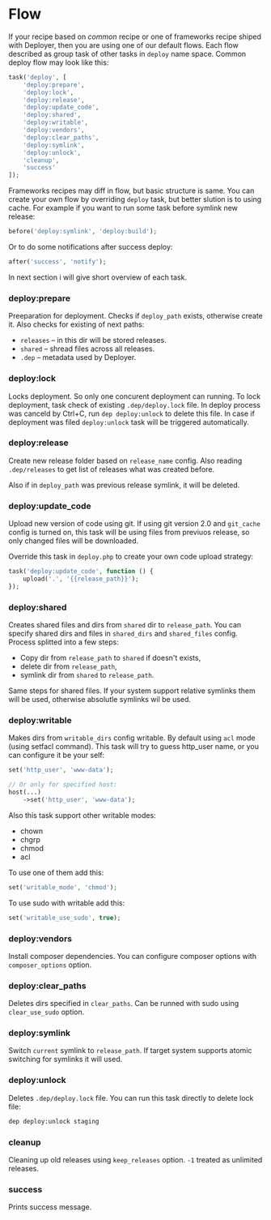 # Flow

If your recipe based on *common* recipe or one of frameworks recipe shiped with Deployer, then you are using one of our default flows.
Each flow described as group task of other tasks in `deploy` name space. Common deploy flow may look like this:

~~~php
task('deploy', [
    'deploy:prepare',
    'deploy:lock',
    'deploy:release',
    'deploy:update_code',
    'deploy:shared',
    'deploy:writable',
    'deploy:vendors',
    'deploy:clear_paths',
    'deploy:symlink',
    'deploy:unlock',
    'cleanup',
    'success'
]);
~~~

Frameworks recipes may diff in flow, but basic structure is same. You can create your own flow by overriding `deploy` task, but better slution is to using cache. 
For example if you want to run some task before symlink new release:

~~~php
before('deploy:symlink', 'deploy:build');
~~~

Or to do some notifications after success deploy:

~~~php
after('success', 'notify');
~~~

In next section i will give short overview of each task. 

### deploy:prepare

Preeparation for deployment. Checks if `deploy_path` exists, otherwise create it. Also checks for existing of next paths:

* `releases` – in this dir will be stored releases.
* `shared` – shread files across all releases.
* `.dep` – metadata used by Deployer.

### deploy:lock

Locks deployment. So only one concurent deployment can running. To lock deployment, task check of existing `.dep/deploy.lock` file. In deploy process was canceld by Ctrl+C, run `dep deploy:unlock` to delete this file. In case if deployment was filed `deploy:unlock` task will be triggered automatically. 

### deploy:release

Create new release folder based on `release_name` config. Also reading `.dep/releases` to get list of releases what was created before. 

Also if in `deploy_path` was previous release symlink, it will be deleted.

### deploy:update_code

Upload new version of code using git. If using git version 2.0 and `git_cache` config is turned on, this task will be using files from previuos release, so only changed files will be downloaded.

Override this task in `deploy.php` to create your own code upload strategy:

~~~php
task('deploy:update_code', function () {
    upload('.', '{{release_path}}');
});
~~~

### deploy:shared

Creates shared files and dirs from `shared` dir to `release_path`. You can specify shared dirs and files in `shared_dirs` and `shared_files` config. Process splitted into a few steps:

* Copy dir from `release_path` to `shared` if doesn't exists,
* delete dir from `release_path`,
* symlink dir from `shared` to `release_path`.

Same steps for shared files. If your system support relative symlinks them will be used, otherwise absolutle symlinks wil be used.

### deploy:writable

Makes dirs from `writable_dirs` config writable. By default using `acl` mode (using setfacl command). This task will try to guess http_user name, or you can configure it be your self:

~~~php
set('http_user', 'www-data');

// Or only for specified host:
host(...)
    ->set('http_user', 'www-data');
~~~

Also this task support other writable modes:

* chown
* chgrp
* chmod
* acl

To use one of them add this:

~~~php
set('writable_mode', 'chmod');
~~~

To use sudo with writable add this:

~~~php
set('writable_use_sudo', true);
~~~

### deploy:vendors

Install composer dependencies. You can configure composer options with `composer_options` option. 

### deploy:clear_paths

Deletes dirs specified in `clear_paths`. Can be runned with sudo using `clear_use_sudo` option.

### deploy:symlink

Switch `current` symlink to `release_path`. If target system supports atomic switching for symlinks it will used.

### deploy:unlock

Deletes `.dep/deploy.lock` file. You can run this task directly to delete lock file:

~~~sh
dep deploy:unlock staging
~~~

### cleanup

Cleaning up old releases using `keep_releases` option. `-1` treated as unlimited releases.

### success

Prints success message.

